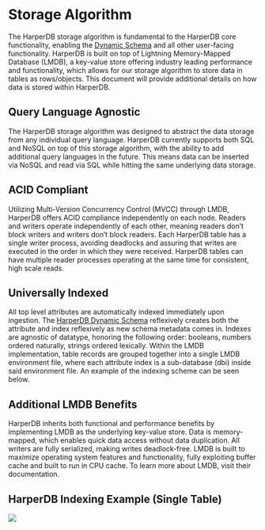 # Storage Algorithm
The HarperDB storage algorithm is fundamental to the HarperDB core functionality, enabling the [Dynamic Schema](dynamic-schema.md) and all other user-facing functionality. HarperDB is built on top of Lightning Memory-Mapped Database (LMDB), a key-value store offering industry leading performance and functionality, which allows for our storage algorithm to store data in tables as rows/objects. This document will provide additional details on how data is stored within HarperDB.

## Query Language Agnostic
The HarperDB storage algorithm was designed to abstract the data storage from any individual query language. HarperDB currently supports both SQL and NoSQL on top of this storage algorithm, with the ability to add additional query languages in the future. This means data can be inserted via NoSQL and read via SQL while hitting the same underlying data storage.

## ACID Compliant
Utilizing Multi-Version Concurrency Control (MVCC) through LMDB, HarperDB offers ACID compliance independently on each node. Readers and writers operate independently of each other, meaning readers don’t block writers and writers don’t block readers. Each HarperDB table has a single writer process, avoiding deadlocks and assuring that writes are executed in the order in which they were received. HarperDB tables can have multiple reader processes operating at the same time for consistent, high scale reads.

## Universally Indexed
All top level attributes are automatically indexed immediately upon ingestion. The [HarperDB Dynamic Schema](dynamic-schema.md) reflexively creates both the attribute and index reflexively as new schema metadata comes in. Indexes are agnostic of datatype, honoring the following order: booleans, numbers ordered naturally, strings ordered lexically. Within the LMDB implementation, table records are grouped together into a single LMDB environment file, where each attribute index is a sub-database (dbi) inside said environment file. An example of the indexing scheme can be seen below.

## Additional LMDB Benefits
HarperDB inherits both functional and performance benefits by implementing LMDB as the underlying key-value store. Data is memory-mapped, which enables quick data access without data duplication. All writers are fully serialized, making writes deadlock-free. LMDB is built to maximize operating system features and functionality, fully exploiting buffer cache and built to run in CPU cache. To learn more about LMDB, visit their documentation.

## HarperDB Indexing Example (Single Table)

![](https://harperdb.io/app/webp-express/webp-images/doc-root/app/uploads/2021/04/HarperDB-3.0-Storage-Algorithm.png.webp)